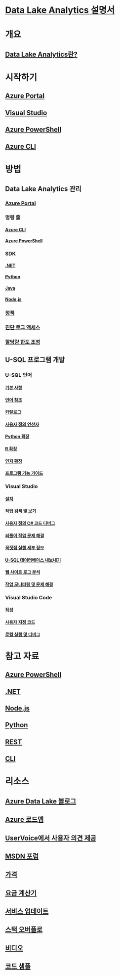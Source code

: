 # [Data Lake Analytics 설명서](index.md)

# 개요
## [Data Lake Analytics란?](data-lake-analytics-overview.md)

# 시작하기
## [Azure Portal](data-lake-analytics-get-started-portal.md)
## [Visual Studio](data-lake-analytics-data-lake-tools-get-started.md)
## [Azure PowerShell](data-lake-analytics-get-started-powershell.md)
## [Azure CLI](data-lake-analytics-get-started-cli2.md)

# 방법

## Data Lake Analytics 관리
### [Azure Portal](data-lake-analytics-manage-use-portal.md)
### 명령 줄
#### [Azure CLI](data-lake-analytics-manage-use-cli.md)
#### [Azure PowerShell](data-lake-analytics-manage-use-powershell.md)
### SDK
#### [.NET](data-lake-analytics-manage-use-dotnet-sdk.md)
#### [Python](data-lake-analytics-manage-use-python-sdk.md)
#### [Java](data-lake-analytics-manage-use-java-sdk.md)
#### [Node.js](data-lake-analytics-manage-use-nodejs.md)
### [정책](data-lake-analytics-policies.md)
### [진단 로그 액세스](data-lake-analytics-diagnostic-logs.md)
### [할당량 한도 조정](data-lake-analytics-quota-limits.md)

## U-SQL 프로그램 개발

### U-SQL 언어
#### [기본 사항](data-lake-analytics-u-sql-get-started.md)
#### [언어 참조](https://msdn.microsoft.com/library/azure/mt591959)
#### [카탈로그](data-lake-analytics-u-sql-catalog.md)
#### [사용자 정의 연산자](data-lake-analytics-u-sql-develop-user-defined-operators.md)
#### [Python 확장](data-lake-analytics-u-sql-python-extensions.md)
#### [R 확장](data-lake-analytics-u-sql-r-extensions.md)
#### [인지 확장](data-lake-analytics-u-sql-cognitive.md)
#### [프로그램 기능 가이드](data-lake-analytics-u-sql-programmability-guide.md)

### Visual Studio
#### [설치](data-lake-analytics-data-lake-tools-install.md)
#### [작업 검색 및 보기](data-lake-analytics-data-lake-tools-view-jobs.md)
#### [사용자 정의 C# 코드 디버그](data-lake-analytics-debug-u-sql-jobs.md)
#### [되풀이 작업 문제 해결](data-lake-analytics-data-lake-tools-debug-recurring-job.md)
#### [꼭짓점 실행 세부 정보](data-lake-analytics-data-lake-tools-use-vertex-execution-view.md)
#### [U-SQL 데이터베이스 내보내기](data-lake-analytics-data-lake-tools-export-database.md)
#### [웹 사이트 로그 분석](data-lake-analytics-analyze-weblogs.md)
#### [작업 모니터링 및 문제 해결](data-lake-analytics-monitor-and-troubleshoot-jobs-tutorial.md)

### Visual Studio Code
#### [작성](data-lake-analytics-data-lake-tools-for-vscode.md)
#### [사용자 지정 코드](data-lake-analytics-u-sql-develop-with-python-r-csharp-in-vscode.md)
#### [로컬 실행 및 디버그](data-lake-tools-for-vscode-local-run-and-debug.md)

# 참고 자료
## [Azure PowerShell](/powershell/module/azurerm.datalakeanalytics)
## [.NET](/dotnet/api/microsoft.azure.management.datalake.analytics)
## [Node.js](https://www.npmjs.com/package/azure-arm-datalake-analytics)
## [Python](https://docs.microsoft.com/en-us/python/api/overview/azure/data-lake-analytics?view=azure-python)
## [REST](/rest/api/datalakeanalytics/)
## [CLI](https://docs.microsoft.com/cli/azure/dla)

# 리소스
## [Azure Data Lake 블로그](https://blogs.msdn.microsoft.com/azuredatalake/)
## [Azure 로드맵](https://azure.microsoft.com/roadmap/?category=intelligence-analytics)
## [UserVoice에서 사용자 의견 제공](https://feedback.azure.com/forums/327234-data-lake)
## [MSDN 포럼](https://social.msdn.microsoft.com/Forums/en-US/home?forum=AzureDataLake)
## [가격](https://azure.microsoft.com/pricing/details/data-lake-analytics/)
## [요금 계산기](https://azure.microsoft.com/pricing/calculator/)
## [서비스 업데이트](https://azure.microsoft.com/updates/?product=data-lake-analytics)
## [스택 오버플로](http://stackoverflow.com/questions/tagged/azure-data-lake)
## [비디오](https://azure.microsoft.com/resources/videos/index/?services=data-lake-analytics)
## [코드 샘플](https://azure.microsoft.com/resources/samples/?service=data-lake-analytics)
